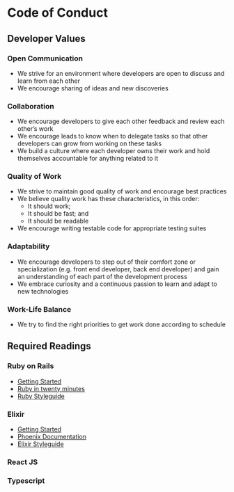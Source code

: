# Code of Conduct

## Developer Values

### Open Communication
- We strive for an environment where developers are open to discuss and learn from each other
- We encourage sharing of ideas and new discoveries
### Collaboration
- We encourage developers to give each other feedback and review each other’s work
- We encourage leads to know when to delegate tasks so that other developers can grow from working on these tasks
- We build a culture where each developer owns their work and hold themselves accountable for anything related to it
### Quality of Work
- We strive to maintain good quality of work and encourage best practices
- We believe quality work has these characteristics, in this order:
	- It should work;
	- It should be fast; and
	- It should be readable
- We encourage writing testable code for appropriate testing suites
### Adaptability
- We encourage developers to step out of their comfort zone or specialization (e.g. front end developer, back end developer) and gain an understanding of each part of the development process
- We embrace curiosity and a continuous passion to learn and adapt to new technologies
### Work-Life Balance
- We try to find the right priorities to get work done according to schedule

## Required Readings

### Ruby on Rails
- [Getting Started](https://guides.rubyonrails.org/getting_started.html)
- [Ruby in twenty minutes](https://www.ruby-lang.org/en/documentation/quickstart/)
- [Ruby Styleguide](https://rubystyle.guide/)

### Elixir
- [Getting Started](https://elixir-lang.org/getting-started/introduction.html)
- [Phoenix Documentation](https://hexdocs.pm/phoenix/up_and_running.html)
- [Elixir Styleguide](https://github.com/christopheradams/elixir_style_guide)

### React JS

### Typescript
